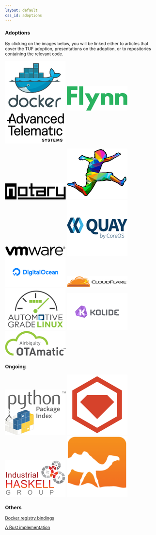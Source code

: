 ```yaml
---
layout: default
css_id: adoptions
---
```


### Adoptions

By clicking on the images below, you will be linked either to articles that
cover the TUF adoption, presentations on the adoption, or to repositories
containing the relevant code.


<a href="https://blog.docker.com/2015/08/content-trust-docker-1-8/" rel="docker
logo"><img src="/assets/images/docker_logo.png" width="200"></a> <a href="https://flynn.io/docs/development#the-update-framework-%28tuf%29" rel="Flynn
logo"><img src="/assets/images/flynn_logo.png" width="200"></a> <a
href="https://advancedtelematic.com/en/press-releases/ats-is-integrating-the-uptane-security-framework-for-over-the-air-software-updates-to-connected-vehicles.html"
rel="ATS logo"><img src="/assets/images/ats_logo.png" width="200"></a>

<a
href="https://github.com/theupdateframework/notary"
rel="Notary logo"><img src="/assets/images/notary_logo.png"
width="200"></a> <a
href="https://leap.se/en/2014/darkest-night"
rel="LEAP logo"><img src="/assets/images/leap_logo.png"
width="200"></a> <a
href="https://www.youtube.com/watch?v=2ZIu9XTvsC0"
rel="VMware logo"><img src="/assets/images/vmware_logo.png"
width="200"></a> <a
href="https://www.youtube.com/watch?v=ofXHmfOTLyA"
rel="Quay logo"><img src="/assets/images/quay_logo.png"
width="200"></a> <a
href="https://github.com/digitalocean/do-agent"
rel="DigitalOcean logo"><img src="/assets/images/digitalocean_logo.png"
width="200"></a> <a
href="https://blog.cloudflare.com/pal-a-container-identity-bootstrapping-tool/"
rel="Cloudflare logo"><img src="/assets/images/cloudflare_logo.png"
width="200"></a> <a
href="http://docs.automotivelinux.org/docs/architecture/en/dev/reference/security/05-platform-security.html#agl-platform-software-update"
rel="AGL logo"><img src="/assets/images/agl.png"
width="200"></a>
<a href="https://github.com/kolide/updater"
rel="Kolide logo"><img src="/assets/images/kolide_logo.png"
width="200"></a>
<a href="https://www.airbiquity.com/news/press-releases/airbiquity-unveils-new-otamatictm-release-further-strengthening-over-air-ota-software-and-data-management-offering-automotive"
rel="Airbiquity logo"><img src="/assets/images/airbiquity.png"
width="200"></a>


### Ongoing

<a
href="https://github.com/pypa/interoperability-peps/blob/master/pep-0458-tuf-online-keys.rst"
rel="PyPI logo"><img src="/assets/images/pypi_logo.png"
width="200"></a> <a
href="https://corner.squareup.com/2013/12/securing-rubygems-with-tuf-part-1.html"
rel="Rubygems logo"><img src="/assets/images/rubygems_logo.png"
width="200"></a> <a
href="https://www.well-typed.com/blog/2015/04/improving-hackage-security/"
rel="Haskell Industrial Group logo"><img src="/assets/images/haskell_logo.png"
width="200"></a> <a
href="https://opam.ocaml.org/blog/Signing-the-opam-repository/" rel="OPAM
logo"><img src="/assets/images/opam_logo.png" width="200"></a>

### Others
[Docker registry bindings](https://github.com/davedoesdev/dtuf)

[A Rust implementation](https://github.com/heartsucker/rust-tuf)
